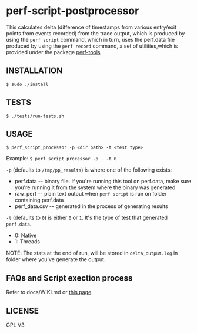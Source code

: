 # perf-script-postprocessor

This calculates delta (difference of timestamps from various
entry/exit points from events recorded) from the trace output,
which is produced by using the `perf script` command, which in turn,
uses the perf.data file produced by using the `perf record` command,
a set of utilities,which is provided under the package [perf-tools](https://github.com/brendangregg/perf-tools)

## INSTALLATION

`$ sudo ./install`

## TESTS

`$ ./tests/run-tests.sh`

## USAGE

```$ perf_script_processor -p <dir path> -t <test type>```

Example: ```$ perf_script_processor -p . -t 0```

`-p` (defaults to `/tmp/pp_results`) is where one of the following exists:

- perf.data -- binary file. If you're running this tool on perf.data, make sure
		you're running it from the system where the binary was generated
- raw_perf -- plain text output when `perf script` is run on folder containing perf.data
- perf_data.csv -- generated in the process of generating results

`-t` (defaults to `0`) is either `0` or `1`. It's the type of test that generated `perf.data`.

- 0: Native
- 1: Threads

NOTE: The stats at the end of run, will be stored in `delta_output.log` in folder where you've generate the output.

## FAQs and Script exection process

Refer to docs/WIKI.md or [this page](https://github.com/arcolife/perf-script-postprocessor/wiki).

## LICENSE

GPL V3